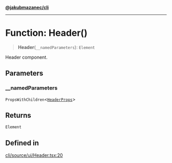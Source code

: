 [**@jakubmazanec/cli**](../README.md)

---

# Function: Header()

> **Header**(`__namedParameters`): `Element`

Header component.

## Parameters

### \_\_namedParameters

`PropsWithChildren`\<[`HeaderProps`](../type-aliases/HeaderProps.md)\>

## Returns

`Element`

## Defined in

[cli/source/ui/Header.tsx:20](https://github.com/jakubmazanec/tools/blob/3e339f67fc5b5cd011c28acb315570a2f29efedc/packages/cli/source/ui/Header.tsx#L20)
